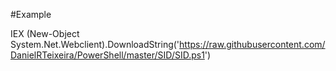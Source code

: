 #Example

  IEX (New-Object System.Net.Webclient).DownloadString('https://raw.githubusercontent.com/DanielRTeixeira/PowerShell/master/SID/SID.ps1')
